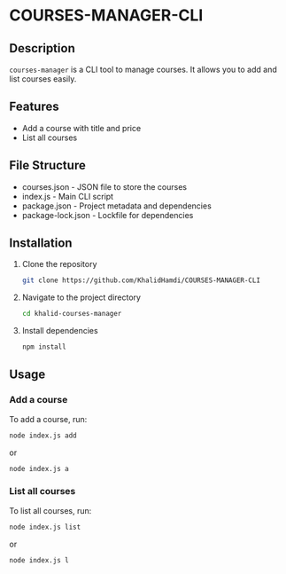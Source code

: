 # COURSES-MANAGER-CLI

## Description
`courses-manager` is a CLI tool to manage courses. It allows you to add and list courses easily.

## Features
- Add a course with title and price
- List all courses

## File Structure
- courses.json - JSON file to store the courses
- index.js - Main CLI script
- package.json - Project metadata and dependencies
- package-lock.json - Lockfile for dependencies

## Installation
1. Clone the repository
    ```sh
    git clone https://github.com/KhalidHamdi/COURSES-MANAGER-CLI
    ```
2. Navigate to the project directory
    ```sh
    cd khalid-courses-manager
    ```
3. Install dependencies
    ```sh
    npm install
    ```

## Usage
### Add a course
To add a course, run:
```sh
node index.js add
```

or 
```sh
node index.js a
```

### List all courses
To list all courses, run:

```sh
node index.js list
```

or 
```sh
node index.js l
```
